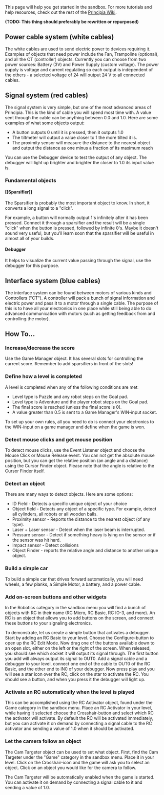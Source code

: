 This page will help you get started in the sandbox. For more tutorials and help resources, check out the rest of the [Principia Wiki](/wiki/).

**(TODO: This thing should preferably be rewritten or repurposed)**

## Power cable system (white cables)
The white cables are used to send electric power to devices requiring it. Examples of objects that need power include the Fan, Trampoline (optional), and all the CT (controller) objects. Currently you can choose from two power sources: Battery (3V) and Power Supply (custom voltage). The power supply is voltage and current regulating so each output is independent of the others - a selected voltage of 24 will output 24 V to all connected cables.

## Signal system (red cables)

The signal system is very simple, but one of the most advanced areas of Principia. This is the kind of cable you will spend most time with. A value sent through the cable can be anything between 0.0 and 1.0. Here are some examples of what some objects output:

- A button outputs 0 until it is pressed, then it outputs 1.0
- The tiltmeter will output a value closer to 1 the more tilted it is.
- The proximity sensor will measure the distance to the nearest object and output the distance as one minus a fraction of its maximum reach

You can use the Debugger device to test the output of any object. The debugger will light up brighter and brighter the closer to 1.0 its input value is.

### Fundamental objects

#### [[Sparsifier]]
The Sparsifier is probably the most important object to know. In short, it converts a long signal to a "click".

For example, a button will normally output 1's infinitely after it has been pressed. Connect it through a sparsifier and the result will be a single "click" when the button is pressed, followed by infinite 0's. Maybe it doesn't sound very useful, but you'll learn soon that the sparsifier will be useful in almost all of your builds.

#### Debugger
It helps to visualize the current value passing through the signal, use the debugger for this purpose.

## Interface system (blue cables)

The interface system can be found between motors of various kinds and Controllers ("CT").  A controller will pack a bunch of signal information and electric power and pass it to a motor through a single cable. The purpose of this is to have all your electronics in one place while still being able to do advanced communication with motors (such as getting feedback from and controlling the motor).

## How To...

### Increase/decrease the score
Use the Game Manager object. It has several slots for controlling the current score. Remember to add sparsifiers in front of the slots!

### Define how a level is completed
A level is completed when any of the following conditions are met:

- Level type is Puzzle and any robot steps on the Goal pad.
- Level type is Adventure and the player robot steps on the Goal pad.
- The final score is reached (unless the final score is 0).
- A value greater than 0.5 is sent to a Game Manager's WIN-input socket.

To set up your own rules, all you need to do is connect your electronics to the WIN-input on a game manager and define when the game is won.

### Detect mouse clicks and get mouse position
To detect mouse clicks, use the Event Listener object and choose the Mouse Click or Mouse Release event.
You can not get the absolute mouse position, but you can get the relative position (an angle and a distance) using the Cursor Finder object. Please note that the angle is relative to the Cursor Finder itself.

### Detect an object

There are many ways to detect objects. Here are some options:

- ID Field - Detects a specific unique object of your choice
- Object field - Detects any object of a specific type. For example, detect all cylinders, all robots or all wooden balls.
- Proximity sensor - Reports the distance to the nearest object (of any type).
- Laser + Laser sensor - Detect when the laser beam is interrupted.
- Pressure sensor - Detect if something heavy is lying on the sensor or if the sensor was hit hard.
- Impact sensor - Detect collisions
- Object Finder - reports the relative angle and distance to another unique object.

### Build a simple car
To build a simple car that drives forward automatically, you will need wheels, a few planks, a Simple Motor, a battery, and a power cable.

### Add on-screen buttons and other widgets

In the Robotics category in the sandbox menu you will find a bunch of objects with RC in their name (RC Micro, RC Basic, RC IO-3, and more). An RC is an object that allows you to add buttons on the screen, and connect these buttons to your signaling electronics.


To demonstrate, let us create a simple button that activates a debugger. Start by adding an RC Basic to your level. Choose the Configure-button to open up the RC Edit Mode. Now drag one of the buttons available down to an open slot, either on the left or the right of the screen. When released, you should see which socket it will output its signal through. The first button you add will always output its signal to OUT0. Add a signal cable and a debugger to your level, connect one end of the cable to OUT0 of the RC Basic, and the other end to IN0 of your debugger. Now press play and you will see a star icon over the RC, click on the star to activate the RC. You should see a button, and when you press it the debugger will light up.

### Activate an RC automatically when the level is played

This can be accomplished using the RC Activator object, found under the Game category in the sandbox menu. Place an RC Activator in your level, while having it selected choose the Crosshair-button and select which RC the activator will activate. By default the RC will be activated immediately, but you can activate it on demand by connecting a signal cable to the RC activator and sending a value of 1.0 when it should be activated.

### Let the camera follow an object
The Cam Targeter object can be used to set what object. First, find the Cam Targeter under the "Game" category in the sandbox menu. Place it in your level. Click on the Crosshair-icon and the game will ask you to select an object. Click on an object you would like for the camera to follow.

The Cam Targeter will be automatically enabled when the game is started. You can activate it on demand by connecting a signal cable to it and sending a value of 1.0.
